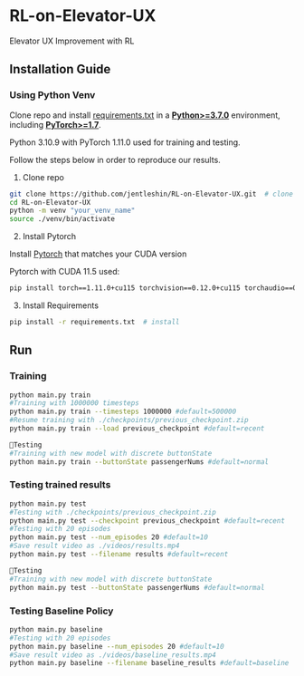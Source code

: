 # RL-on-Elevator-UX
Elevator UX Improvement with RL

## Installation Guide
### Using Python Venv

Clone repo and install [requirements.txt](https://github.com/jentleshin/RL-on-Elevator-UX/blob/main/requirements.txt) in a
[**Python>=3.7.0**](https://www.python.org/) environment, including
[**PyTorch>=1.7**](https://pytorch.org/get-started/locally/).

Python 3.10.9 with PyTorch 1.11.0 used for training and testing.

Follow the steps below in order to reproduce our results.

1. Clone repo

```bash
git clone https://github.com/jentleshin/RL-on-Elevator-UX.git  # clone
cd RL-on-Elevator-UX
python -m venv "your_venv_name"
source ./venv/bin/activate
```
2. Install Pytorch

Install <a href="https://pytorch.org/get-started/previous-versions/">Pytorch</a> that matches your CUDA version

Pytorch with CUDA 11.5 used:
```bash
pip install torch==1.11.0+cu115 torchvision==0.12.0+cu115 torchaudio==0.11.0+cu115 --extra-index-url https://download.pytorch.org/whl/cu115
```
3. Install Requirements

```bash
pip install -r requirements.txt  # install
```
## Run
### Training 

```bash
python main.py train
#Training with 1000000 timesteps
python main.py train --timesteps 1000000 #default=500000
#Resume training with ./checkpoints/previous_checkpoint.zip
python main.py train --load previous_checkpoint #default=recent

🌟Testing
#Training with new model with discrete buttonState
python main.py train --buttonState passengerNums #default=normal
```

### Testing trained results

```bash
python main.py test 
#Testing with ./checkpoints/previous_checkpoint.zip
python main.py test --checkpoint previous_checkpoint #default=recent
#Testing with 20 episodes
python main.py test --num_episodes 20 #default=10
#Save result video as ./videos/results.mp4
python main.py test --filename results #default=recent

🌟Testing
#Training with new model with discrete buttonState
python main.py test --buttonState passengerNums #default=normal
```

### Testing Baseline Policy

```bash
python main.py baseline
#Testing with 20 episodes
python main.py baseline --num_episodes 20 #default=10
#Save result video as ./videos/baseline_results.mp4
python main.py baseline --filename baseline_results #default=baseline

```

